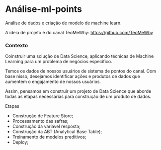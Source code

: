 # Análise-ml-points
Análise de dados e criação de modelo de machine learn.

A ideia de projeto é do canal TéoMeWhy:
https://github.com/TeoMeWhy

### Contexto

Coinstruir uma solução de Data Science, aplicando técnicas de Machine Learning para um problema de negócios específico.

Temos os dados de nossos usuários de sistema de pontos do canal. Com base nisso, desejamos identificar ações e produtos de dados que aumentem o engajamento de nossos usuários.

Assim, pensamos em construir um projeto de Data Science que aborde todas as etapas necessárias para construção de um produto de dados.

Etapas
- Construção de Feature Store;
- Processamento das safras;
- Construção da variável resposta;
- Construção da ABT (Analytical Base Table);
- Treinamento de modelos preditivos;
- Deploy;
